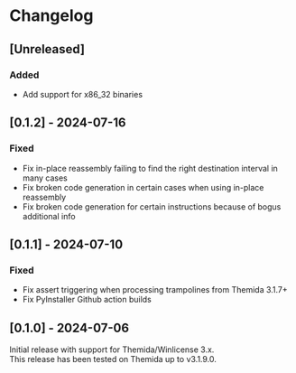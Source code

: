 # Changelog

## [Unreleased]

### Added

- Add support for x86_32 binaries

## [0.1.2] - 2024-07-16

### Fixed

- Fix in-place reassembly failing to find the right destination interval in many cases
- Fix broken code generation in certain cases when using in-place reassembly
- Fix broken code generation for certain instructions because of bogus additional info

## [0.1.1] - 2024-07-10

### Fixed

- Fix assert triggering when processing trampolines from Themida 3.1.7+
- Fix PyInstaller Github action builds

## [0.1.0] - 2024-07-06

Initial release with support for Themida/Winlicense 3.x.  
This release has been tested on Themida up to v3.1.9.0.

